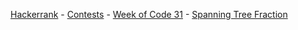 <a href="https://www.hackerrank.com">Hackerrank</a> - 
<a href="https://www.hackerrank.com/contests">Contests</a> - 
<a href="https://www.hackerrank.com/contests/w31/challenges">Week of Code 31</a> - 
<a href="https://www.hackerrank.com/contests/w31/challenges/spanning-tree-fraction">Spanning Tree Fraction</a>